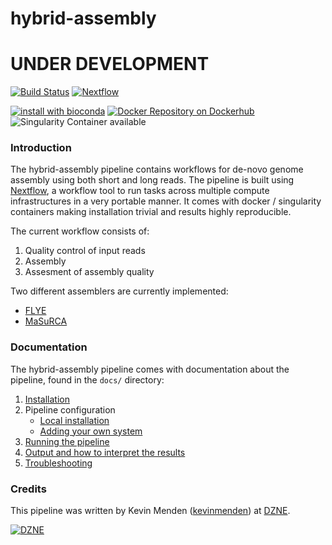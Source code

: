 # hybrid-assembly
# UNDER DEVELOPMENT

[![Build Status](https://travis-ci.org/kevinmenden/hybrid-assembly.svg?branch=master)](https://travis-ci.org/kevinmenden/hybrid-assembly)
[![Nextflow](https://img.shields.io/badge/nextflow-%E2%89%A50.27.0-brightgreen.svg)](https://www.nextflow.io/)

[![install with bioconda](https://img.shields.io/badge/install%20with-bioconda-brightgreen.svg)](http://bioconda.github.io/)
[![Docker Repository on Dockerhub](https://img.shields.io/badge/docker-available-green.svg "Docker Repository on Dockerhub")](https://hub.docker.com/r/kevinmenden/hybrid-assembly/)
![Singularity Container available](
https://img.shields.io/badge/singularity-available-7E4C74.svg)

### Introduction
The hybrid-assembly pipeline contains workflows for de-novo genome assembly using both short and long reads.
The pipeline is built using [Nextflow](https://www.nextflow.io), a workflow tool to run tasks across multiple compute infrastructures in a very portable manner. It comes with docker / singularity containers making installation trivial and results highly reproducible.

The current workflow consists of:
1. Quality control of input reads
2. Assembly
3. Assesment of assembly quality

Two different assemblers are currently implemented:
* [FLYE](https://github.com/fenderglass/Flye)
* [MaSuRCA](https://github.com/alekseyzimin/masurca)


### Documentation
The hybrid-assembly pipeline comes with documentation about the pipeline, found in the `docs/` directory:

1. [Installation](docs/installation.md)
2. Pipeline configuration
    * [Local installation](docs/configuration/local.md)
    * [Adding your own system](docs/configuration/adding_your_own.md)
3. [Running the pipeline](docs/usage.md)
4. [Output and how to interpret the results](docs/output.md)
5. [Troubleshooting](docs/troubleshooting.md)

### Credits
This pipeline was written by Kevin Menden ([kevinmenden](https://github.com/kevinmenden)) at [DZNE](http://www.dzne.de).

[![DZNE](assets/dzne-logo.jpeg)](http://www.dzne.de)

